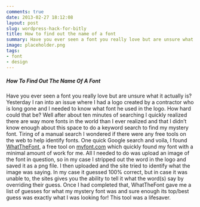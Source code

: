 ```yaml
---
comments: true
date: 2013-02-27 18:12:08
layout: post
slug: wordpress-hack-for-bitly
title: How to find out the name of a font
summary: Have you ever seen a font you really love but are unsure what it actually is?  Yesterday I ran into an issue where I had a logo created by a contractor who is long gone and I needed to know what font he used in the logo.  How hard could that be?
image: placeholder.png
tags:
- font
- design
---
```


#####  How To Find Out The Name Of A Font

Have you ever seen a font you really love but are unsure what it actually is?  Yesterday I ran into an issue where I had a logo created by a contractor who is long gone and I needed to know what font he used in the logo.  How hard could that be?  Well after about ten minutes of searching I quickly realized there are way more fonts in the world than I ever realized and that I didn’t know enough about this space to do a keyword search to find my mystery font.  Tiring of a manual search I wondered if there were any free tools on the web to help identify fonts.  One quick Google search and voila, I found [WhatTheFont](http://www.myfonts.com/WhatTheFont/ "What The Font"), a free tool on [myfont.com](http://www.myfonts.com/ "MyFont.com") which quickly found my font with a minimal amount of work for me.  All I needed to do was upload an image of the font in question, so in my case I stripped out the word in the logo and saved it as a png file.  I then uploaded and the site tried to identify what the image was saying.  In my case it guessed 100% correct, but in case it was unable to, the sites gives you the ability to tell it what the word(s) say by overriding their guess.  Once I had completed that, WhatTheFont gave me a list of guesses for what my mystery font was and sure enough its top/best guess was exactly what I was looking for!  This tool was a lifesaver.